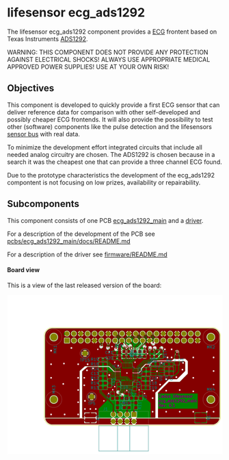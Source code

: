 # lifesensor ecg_ads1292
The lifesensor ecg_ads1292 component provides a [ECG](https://en.wikipedia.org/wiki/Electrocardiography) frontent based on Texas Instruments [ADS1292](http://www.ti.com/lit/ds/symlink/ads1292.pdf).

WARNING: THIS COMPONENT DOES NOT PROVIDE ANY PROTECTION AGAINST ELECTRICAL SHOCKS! ALWAYS USE APPROPRIATE MEDICAL APPROVED POWER SUPPLIES! USE AT YOUR OWN RISK!

## Objectives
This component is developed to quickly provide a first ECG sensor that can deliver reference data for comparison with other self-developed and possibly cheaper ECG frontends. It will also provide the possibility to test other (software) components like the pulse detection and the lifesensors [sensor bus](../system/lifesensor_system.png) with real data.
<!-- TODO: link to sensor bus description -->

To minimize the development effort integrated circuits that include all needed analog circuitry are chosen. The ADS1292 is chosen because in a search it was the cheapest one that can provide a three channel ECG found.

Due to the prototype characteristics the development of the ecg_ads1292 compontent is not focusing on low prizes, availability or repairability.

## Subcomponents

This component consists of one PCB [ecg_ads1292_main](pcbs/ecg_ads1292_main) and a [driver](firmware).

For a description of the development of the PCB see [pcbs/ecg_ads1292_main/docs/README.md](pcbs/ecg_ads1292_main/docs/README.md)

For a description of the driver see [firmware/README.md](firmware/README.md)


#### Board view
This is a view of the last released version of the board:

![ecg_ads1292_main board view](pcbs/ecg_ads1292_main/manufacture/images/ecg_ads1292_main-brd.svg)




